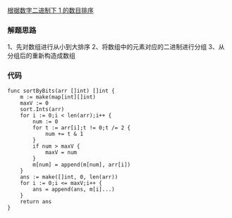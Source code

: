 [根据数字二进制下 1 的数目排序](https://leetcode-cn.com/problems/sort-integers-by-the-number-of-1-bits/)

### 解题思路
1、先对数组进行从小到大排序
2、将数组中的元素对应的二进制进行分组
3、从分组后的重新构造成数组

### 代码

```golang
func sortByBits(arr []int) []int {
    m := make(map[int][]int)
    maxV := 0
    sort.Ints(arr)
    for i := 0;i < len(arr);i++ {
        num := 0
        for t := arr[i];t != 0;t /= 2 {
            num += t & 1
        }
        if num > maxV {
            maxV = num
        }
        m[num] = append(m[num], arr[i])
    }
    ans := make([]int, 0, len(arr))
    for i := 0;i <= maxV;i++ {
        ans = append(ans, m[i]...)
    }
    return ans
}
```
